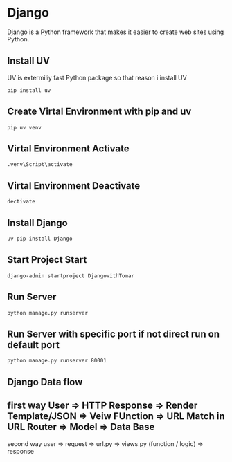 # Django
Django is a Python framework that makes it easier to create web sites using Python.

## Install UV
UV is extermiliy fast Python package so that reason i install UV
``` terminal
pip install uv
```
## Create Virtal Environment with pip and uv
``` terminal
pip uv venv
```
## Virtal Environment Activate
```terminal
.venv\Script\activate
```
## Virtal Environment Deactivate
```terminal
dectivate
```
## Install Django
```terminal
uv pip install Django
```
## Start Project Start
```terminal
django-admin startproject DjangowithTomar
```
## Run Server 
```terminal
python manage.py runserver
```
## Run Server with specific port if not direct run on default port
```terminal
python manage.py runserver 80001
```
## Django Data flow
first way
User => HTTP Response => Render Template/JSON => Veiw FUnction => URL Match in URL Router => Model => Data Base
---
second way
user => request => url.py => views.py (function / logic) => response
